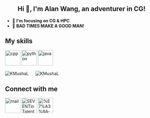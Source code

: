<!--## Here is KMushaL 👋-->
<h2 align="center">Hi 👋, I'm Alan Wang, an adventurer in CG!</h2>

- :orange_book: **I'm focusing on CG & HPC**
- :running: **BAD TIMES MAKE A GOOD MAN!**

## My skills
<p align="left">
  <img src="https://img.icons8.com/color/48/000000/c-plus-plus-logo.png" alt="cpp" width="50" height="50"/>
  <img src="https://img.icons8.com/dusk/64/000000/python.png" alt="python" width="50" height="50"/>
  <img src="https://img.icons8.com/dusk/64/000000/java-coffee-cup-logo.png" alt="java" width="50" height="50"/>
</p>

<p>
  <img align="center" src="https://github-readme-stats.vercel.app/api/top-langs/?username=KMushaL&layout=compact&hide=html,asp,jupyter%20notebook"" alt="KMushaL" />
&emsp; 
  <img align="center" src="https://github-readme-stats.vercel.app/api?username=KMushaL&show_icons=true&icon_color=CE1D2D&text_color=718096&bg_color=ffffff&hide_title=true" alt="KMushaL" />
</p>

## Connect with me
<p align="left">
  <a href="mailto:leiw1006@gmail.com" target="blank"><img align="center" src="https://img.icons8.com/clouds/100/000000/gmail.png" alt="mail" height="50" width="50" /></a>
  <a href="https://twitter.com/SEVENTinTalent" target="blank"><img align="center" src="https://img.icons8.com/cute-clipart/64/000000/twitter.png" alt="SEVENTinTalent" height="50" width="50" /></a>
  <a href="https://www.linkedin.com/in/%E7%A3%8A-%E7%8E%8B-000b14286" target="blank"><img align="center" src="https://img.icons8.com/cute-clipart/64/000000/linkedin.png" alt="%E7%A3%8A-%E7%8E%8B-000b14286" height="50" width="50" /></a>
</p>

<!--
**KMushaL/KMushaL** is a ✨ _special_ ✨ repository because its `README.md` (this file) appears on your GitHub profile.

Here are some ideas to get you started:

- 🔭 I’m currently working on ...
- 🌱 I’m currently learning ...
- 👯 I’m looking to collaborate on ...
- 🤔 I’m looking for help with ...
- 💬 Ask me about ...
- 📫 How to reach me: ...
- 😄 Pronouns: ...
- ⚡ Fun fact: ...
-->
